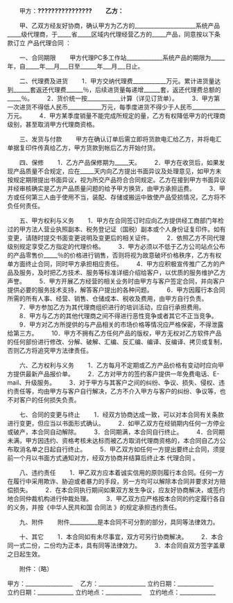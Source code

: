 
 


　　甲方：______________________????????????????
　　乙方：______________________


　　甲、乙双方经友好协商，确认甲方为乙方的______________________系统产品_____级代理商，于_____省_____区域内代理经营乙方的_____产品，同意按以下条款订立
产品代理合同
：


　　一、合同期限
　　甲方代理PC多工作站_____________系统产品的期限为_____年，自_____年___月___日至______年___月___日止。


　　二、代理费及进货
　　1．甲方交纳代理费____________万元。累计进货量达到______套返还代理费______％，后续进货量每递增______套，返还代理费总额的_____％。
　　2．货价统一按____________计算（详见订货单）。
　　3．甲方第一次进货不得低人民币____________万元，每季度进货不得少于人民币____________万元。
　　4．甲方某季度销量不能完成所规定的量，乙方有权降低甲方的代理商级别，甚至取消甲方代理商资格。


　　三、发货与付款
　　甲方在确认订单后需立即将货款电汇给乙方，并将电汇单据复印件传真给乙方，甲方货款到帐后乙方开始付货。


　　四、保修
　　1．乙方产品保修期为_____天。
　　2．甲方在收货后，如果发现产品质量不合规定，应在_____天内向乙方提出书面异议及处理意见，如甲方未按规定期限提出书面异议，视为所交产品符合合同规定。乙方在接到甲方书面异议并经审核确实是乙方产品质量问题的给予甲方换货，由甲方承担运费。
　　3．甲方或任何第三人由于使用不当，装配、存储或搬运中致使产品受损情况，乙方将不负任何责任。


　　五、甲方权利与义务
　　1．甲方在合同签订时应向乙方提供经工商部门年检过的甲方法人营业执照副本、税务登记证（国税）副本或个人身份证复印件。如有变更，请随时提交书面变更说明及变更后的相关证件。
　　2．依照乙方不同代理级别规定享受乙方指定的代理价格。
　　3．甲方必须以不低于乙方公司站点公布的产品零售价_____％的价格进行销售，否则将视为故意破坏价格秩序，乙方有权单方面终止合同，同时甲方承担相应责任。
　　4．甲方应积极宣传推广乙方的产品及服务，及时把乙方技术、服务等标准详细介绍给客户，以优质的服务维护乙方声誉。
　　5．甲方开展乙方经营的相关业务时由甲方与客户签定合同，并向客户提供必要的服务技术支持，解答客户提出的各种问题。
　　6．甲方因履行本合同所需的所有人事、经营、销售、仓储成本、税收及费用，由甲方自行负责。
　　7．甲方参加乙方为其代理商组织进行的培训活动，应自行承担费用。
　　8．甲方与乙方的其他代理商之间不得进行恶性竞争或者其它不正当竞争。
　　9．甲方对乙方所提供的与产品相关的市场价格等情况应严格保密，不得泄露给第三方。
　　10．甲方不拥有乙方任何产品的版权，甲方无权对乙方软件产品的任何部份进行修改、分解、破解、汇编、反汇编、编译、反编译、拷贝或复制，否则乙方将追究甲方法律责任。


　　六、乙方权利与义务
　　1．乙方每月不定期或乙方产品价格有变动时应向甲方提供最新产品报价单。
　　2．乙方对甲方的签约客户提供一年免费电话、E-mail、升级服务。
　　3．对于甲方与其客户之间的纠纷、争议、损失、侵权、违约责任等，均由甲方与客户自行解决，乙方不介入甲方与客户的纠纷、争议等，也不对客户的任何损失负责。


　　七、合同的变更与终止
　　1．经双方协商达成一致，可以对本合同有关条款进行变更，但应当以书面形式确认。
　　2．如甲乙双方在经销期内任何一方停业或破产，本合同自动解除。
　　3．合同期满，本合同自行终止。
　　4．合同期未满，甲方因违约、资格考核未达标而被乙方取消代理商资格的，本合同自乙方公布取消名单之日起自行终止。
　　5．甲乙双方如任何一方提出要终止合同，须提前一个月以书面方式通知对方，经双方协商并结算后终止本
代理合同
。


　　八、违约责任
　　1．甲乙双方应本着诚实信用的原则履行本合同。任何一方在履行中采用欺诈、胁迫或者暴力的手段，另一方均可以解除本合同并要求对方赔偿损失。
　　2．在本合同执行期间如果双方发生争议，应友好协商解决，或签约地合同仲裁机构进行仲裁处理。
　　3．甲乙双方应严格按本合同的约定履行各自的义务，并按《中华人民共和国
合同法
》的规定承担违约责任。


　　九、附件
　　附件__________是本合同不可分割的部分，具同等法律效力。


　　十、其它
　　1．本合同如有未尽事宜，双方可另行协商解决。
　　2．本合同一式二份，二份均为正本，具有同等法律效力。
　　3．本合同自双方签字盖章之日起生效。


　　附件：（略）


 


甲方：_________________　  乙方：_________________
立约日期：_____________　  立约日期：_____________
立约地点：_____________　  立约地点：_____________
 


 

 
 
 
 
 
  


  
 

  


  


  
 
 
 
 

